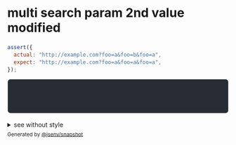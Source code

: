 # multi search param 2nd value modified

```js
assert({
  actual: "http://example.com?foo=a&foo=b&foo=a",
  expect: "http://example.com?foo=a&foo=a&foo=a",
});
```

![img](throw.svg)

<details>
  <summary>see without style</summary>

```console
AssertionError: actual and expect are different

actual: "http://example.com/?foo=a&foo=b&foo=a"
expect: "http://example.com/?foo=a&foo=a&foo=a"
```

</details>


<sub>
  Generated by <a href="https://github.com/jsenv/core/tree/main/packages/independent/snapshot">@jsenv/snapshot</a>
</sub>